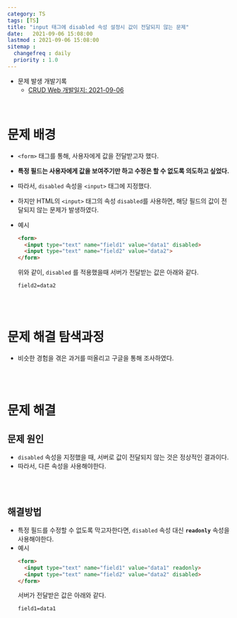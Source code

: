 ```yaml
---
category: TS
tags: [TS]
title: "input 태그에 disabled 속성 설정시 값이 전달되지 않는 문제"
date:   2021-09-06 15:08:00 
lastmod : 2021-09-06 15:08:00
sitemap :
  changefreq : daily
  priority : 1.0
---
```


- 문제 발생 개발기록
  - [CRUD Web 개발일지: 2021-09-06](https://taegyunwoo.github.io/CRUD_Web/2021-09-06)

<br/>

# 문제 배경

- `<form>` 태그를 통해, 사용자에게 값을 전달받고자 했다.
- **특정 필드는 사용자에게 값을 보여주기만 하고 수정은 할 수 없도록 의도하고 싶었다.**
- 따라서, `disabled` 속성을 `<input>` 태그에 지정했다.

- 하지만 HTML의 `<input>` 태그의 속성 `disabled`를 사용하면, 해당 필드의 값이 전달되지 않는 문제가 발생하였다.
- 예시  
  ```html
  <form>
    <input type="text" name="field1" value="data1" disabled>
    <input type="text" name="field2" value="data2">
  </form>
  ```
  위와 같이, `disabled` 를 적용했을때 서버가 전달받는 값은 아래와 같다.
  ```properties
  field2=data2
  ```

<br><br>

# 문제 해결 탐색과정
- 비슷한 경험을 겪은 과거를 떠올리고 구글을 통해 조사하였다.

<br><br>

# 문제 해결
## 문제 원인

- `disabled` 속성을 지정했을 때, 서버로 값이 전달되지 않는 것은 정상적인 결과이다.
- 따라서, 다른 속성을 사용해야한다.

<br><br>

## 해결방법

- 특정 필드를 수정할 수 없도록 막고자한다면, `disabled` 속성 대신 **`readonly`** 속성을 사용해야한다.
- 예시
  ```html
  <form>
    <input type="text" name="field1" value="data1" readonly>
    <input type="text" name="field2" value="data2" disabled>
  </form>
  ```
  서버가 전달받은 값은 아래와 같다.
  ```properties
  field1=data1
  ```